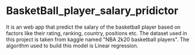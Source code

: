 # BasketBall_player_salary_pridictor
It is an web app that predict the salary of the basketball player based on factors like their rating, ranking, country, positions etc. The dataset  used in this project is taken from kaggle named "NBA 2k20 basketball players". The algorithm used to build this model is Linear regression.
